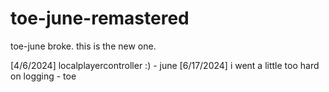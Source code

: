 # toe-june-remastered
 toe-june broke. this is the new one.
 
 [4/6/2024] localplayercontroller :) - june
[6/17/2024] i went a little too hard on logging - toe
